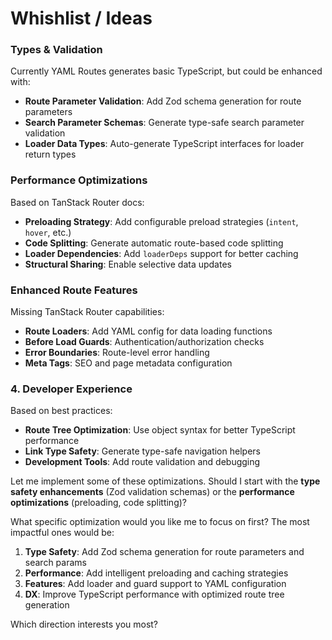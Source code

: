 # Whishlist / Ideas

### Types & Validation

Currently YAML Routes generates basic TypeScript, but could be enhanced with:

-   **Route Parameter Validation**: Add Zod schema generation for route parameters
-   **Search Parameter Schemas**: Generate type-safe search parameter validation
-   **Loader Data Types**: Auto-generate TypeScript interfaces for loader return types

### Performance Optimizations

Based on TanStack Router docs:

-   **Preloading Strategy**: Add configurable preload strategies (`intent`, `hover`, etc.)
-   **Code Splitting**: Generate automatic route-based code splitting
-   **Loader Dependencies**: Add `loaderDeps` support for better caching
-   **Structural Sharing**: Enable selective data updates

### Enhanced Route Features

Missing TanStack Router capabilities:

-   **Route Loaders**: Add YAML config for data loading functions
-   **Before Load Guards**: Authentication/authorization checks
-   **Error Boundaries**: Route-level error handling
-   **Meta Tags**: SEO and page metadata configuration

### 4. **Developer Experience**

Based on best practices:

-   **Route Tree Optimization**: Use object syntax for better TypeScript performance
-   **Link Type Safety**: Generate type-safe navigation helpers
-   **Development Tools**: Add route validation and debugging

Let me implement some of these optimizations. Should I start with the **type safety enhancements** (Zod validation schemas) or the **performance optimizations** (preloading, code splitting)?

What specific optimization would you like me to focus on first? The most impactful ones would be:

1. **Type Safety**: Add Zod schema generation for route parameters and search params
2. **Performance**: Add intelligent preloading and caching strategies
3. **Features**: Add loader and guard support to YAML configuration
4. **DX**: Improve TypeScript performance with optimized route tree generation

Which direction interests you most?
